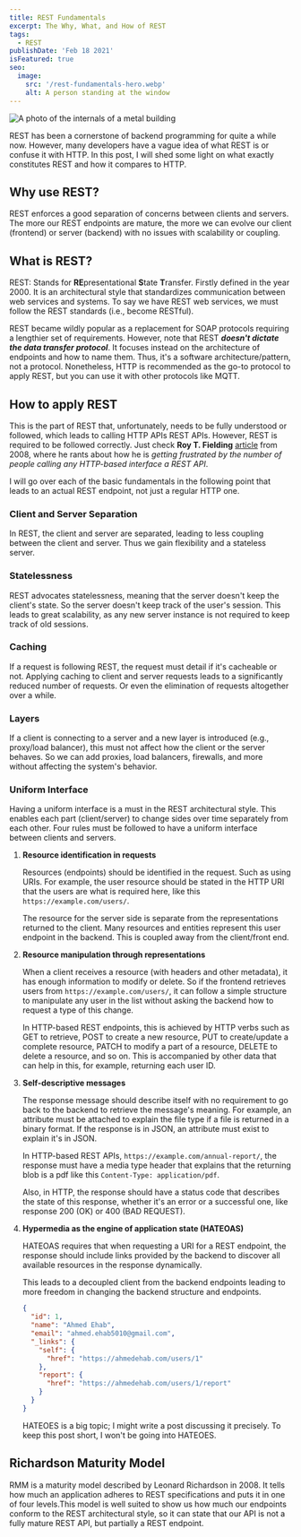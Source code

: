 ```yaml
---
title: REST Fundamentals
excerpt: The Why, What, and How of REST
tags:
  - REST
publishDate: 'Feb 18 2021'
isFeatured: true
seo:
  image:
    src: '/rest-fundamentals-hero.webp'
    alt: A person standing at the window
---
```


![A photo of the internals of a metal building](/rest-fundamentals-hero.webp)

REST has been a cornerstone of backend programming for quite a while now. However, many developers have a vague idea of what REST is or confuse it with HTTP. In this post, I will shed some light on what exactly constitutes REST and how it compares to HTTP.

## Why use REST?

REST enforces a good separation of concerns between clients and servers. The more our REST endpoints are mature, the more we can evolve our client (frontend) or server (backend) with no issues with scalability or coupling.

## What is REST?

REST: Stands for **RE**presentational **S**tate **T**ransfer. Firstly defined in the year 2000. It is an architectural style that standardizes communication between web services and systems. To say we have REST web services, we must follow the REST standards (i.e., become RESTful).

REST became wildly popular as a replacement for SOAP protocols requiring a lengthier set of requirements. However, note that REST **_doesn't dictate the data transfer protocol_**. It focuses instead on the architecture of endpoints and how to name them. Thus, it's a software architecture/pattern, not a protocol. Nonetheless, HTTP is recommended as the go-to protocol to apply REST, but you can use it with other protocols like MQTT.

## How to apply REST

This is the part of REST that, unfortunately, needs to be fully understood or followed, which leads to calling HTTP APIs REST APIs. However, REST is required to be followed correctly. Just check **Roy T. Fielding** [article](https://roy.gbiv.com/untangled/2008/rest-apis-must-be-hypertext-driven) from 2008, where he rants about how he is _getting frustrated by the number of people calling any HTTP-based interface a REST API_.

I will go over each of the basic fundamentals in the following point that leads to an actual REST endpoint, not just a regular HTTP one.

### Client and Server Separation

In REST, the client and server are separated, leading to less coupling between the client and server. Thus we gain flexibility and a stateless server.

### Statelessness

REST advocates statelessness, meaning that the server doesn't keep the client's state. So the server doesn't keep track of the user's session. This leads to great scalability, as any new server instance is not required to keep track of old sessions.

### Caching

If a request is following REST, the request must detail if it's cacheable or not. Applying caching to client and server requests leads to a significantly reduced number of requests. Or even the elimination of requests altogether over a while.

### Layers

If a client is connecting to a server and a new layer is introduced (e.g., proxy/load balancer), this must not affect how the client or the server behaves. So we can add proxies, load balancers, firewalls, and more without affecting the system's behavior.

### Uniform Interface

Having a uniform interface is a must in the REST architectural style. This enables each part (client/server) to change sides over time separately from each other. Four rules must be followed to have a uniform interface between clients and servers.

1. **Resource identification in requests**

   Resources (endpoints) should be identified in the request. Such as using URIs. For example, the user resource should be stated in the HTTP URI that the users are what is required here, like this `https://example.com/users/`.

   The resource for the server side is separate from the representations returned to the client. Many resources and entities represent this user endpoint in the backend. This is coupled away from the client/front end.

2. **Resource manipulation through representations**

   When a client receives a resource (with headers and other metadata), it has enough information to modify or delete. So if the frontend retrieves users from `https://example.com/users/`, it can follow a simple structure to manipulate any user in the list without asking the backend how to request a type of this change.

   In HTTP-based REST endpoints, this is achieved by HTTP verbs such as GET to retrieve, POST to create a new resource, PUT to create/update a complete resource, PATCH to modify a part of a resource, DELETE to delete a resource, and so on. This is accompanied by other data that can help in this, for example, returning each user ID.

3. **Self-descriptive messages**

   The response message should describe itself with no requirement to go back to the backend to retrieve the message's meaning. For example, an attribute must be attached to explain the file type if a file is returned in a binary format. If the response is in JSON, an attribute must exist to explain it's in JSON.

   In HTTP-based REST APIs, `https://example.com/annual-report/`, the response must have a media type header that explains that the returning blob is a pdf like this `Content-Type: application/pdf`.

   Also, in HTTP, the response should have a status code that describes the state of this response, whether it's an error or a successful one, like response 200 (OK) or 400 (BAD REQUEST).

4. **Hypermedia as the engine of application state (HATEOAS)**

   HATEOAS requires that when requesting a URI for a REST endpoint, the response should include links provided by the backend to discover all available resources in the response dynamically.

   This leads to a decoupled client from the backend endpoints leading to more freedom in changing the backend structure and endpoints.

   ```json
   {
     "id": 1,
     "name": "Ahmed Ehab",
     "email": "ahmed.ehab5010@gmail.com",
     "_links": {
       "self": {
         "href": "https://ahmedehab.com/users/1"
       },
       "report": {
         "href": "https://ahmedehab.com/users/1/report"
       }
     }
   }
   ```

   HATEOES is a big topic; I might write a post discussing it precisely. To keep this post short, I won't be going into HATEOES.

## Richardson Maturity Model

RMM is a maturity model described by Leonard Richardson in 2008. It tells how much an application adheres to REST specifications and puts it in one of four levels.This model is well suited to show us how much our endpoints conform to the REST architectural style, so it can state that our API is not a fully mature REST API, but partially a REST endpoint.
